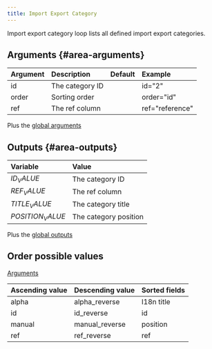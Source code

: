 ```yaml
---
title: Import Export Category
---
```


Import export category loop lists all defined import export categories.  

## Arguments {#area-arguments}

| Argument | Description      | Default | Example         |
|----------|:-----------------|:-------:|:----------------|
| id       | The category ID  |         | id="2"          |
| order    | Sorting order    |         | order="id"      |
| ref      | The ref column   |         | ref="reference" |

Plus the [global arguments](./global_arguments)

## Outputs {#area-outputs}

| Variable         | Value                 |
|:-----------------|:----------------------|
| $ID_VALUE$       | The category ID       |
| $REF_VALUE$      | The ref column        |
| $TITLE_VALUE$    | The category title    |
| $POSITION_VALUE$ | The category position |

Plus the [global outputs](./global_outputs)

## Order possible values

[Arguments](#area-arguments)

| Ascending value | Descending value | Sorted fields |
|-----------------|------------------|:--------------|
| alpha           | alpha_reverse    | I18n title    |
| id              | id_reverse       | id            |
| manual          | manual_reverse   | position      |
| ref             | ref_reverse      | ref           |
